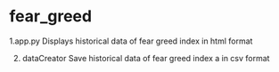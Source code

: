 # fear_greed
1.app.py
Displays historical data of fear greed index in html format

2. dataCreator
Save historical data of fear greed index a in csv format
